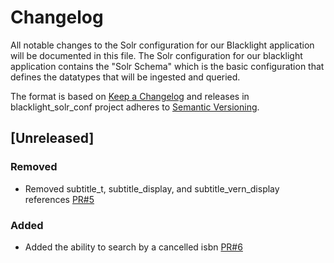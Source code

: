 # Changelog
All notable changes to the Solr configuration for our Blacklight application will be documented in this file. The Solr configuration for our blacklight application contains the "Solr Schema" which is the basic configuration that defines the datatypes that will be ingested and queried.

The format is based on [Keep a Changelog](http://keepachangelog.com/en/1.0.0/)
and releases in blacklight_solr_conf project adheres to [Semantic Versioning](http://semver.org/spec/v2.0.0.html).

## [Unreleased]

### Removed
- Removed subtitle_t, subtitle_display, and subtitle_vern_display references [PR#5](https://github.com/ualbertalib/blacklight_solr_conf/pull/5)

### Added
- Added the ability to search by a cancelled isbn [PR#6](https://github.com/ualbertalib/blacklight_solr_conf/pull/6)